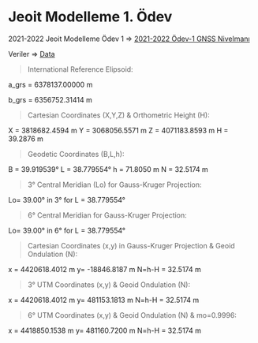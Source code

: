 # Jeoit Modelleme 1. Ödev

2021-2022 Jeoit Modelleme Ödev 1 => [2021-2022 Ödev-1  GNSS Nivelmanı](https://drive.google.com/file/d/1kkJNQwu6rSIDDoVx0aiEQFFW4xg6jHCt/view)

Veriler => [Data](https://drive.google.com/file/d/1BWs1Hxs6FGi_nMIDMsZPlYnkma81Uhjq/view)

> International Reference Elipsoid:
 
 a_grs =  6378137.00000 m
 
 b_grs =  6356752.31414 m

 > Cartesian Coordinates (X,Y,Z) & Orthometric Height (H):
 
 X = 3818682.4594 m   Y = 3068056.5571 m   Z = 4071183.8593 m   H =  39.2876 m

 > Geodetic Coordinates (B,L,h):
 
 B =    39.919539°    L =    38.779554°    h =  71.8050 m       N =  32.5174 m

 > 3° Central Meridian (Lo) for Gauss-Kruger Projection:
 
 Lo=  39.00° in 3° for L =    38.779554°

 > 6° Central Meridian for Gauss-Kruger Projection:
 
 Lo=  39.00° in 6° for L =    38.779554°

 > Cartesian Coordinates (x,y) in Gauss-Kruger Projection & Geoid Ondulation (N):
 
 x = 4420618.4012 m   y=  -18846.8187 m   N=h-H =  32.5174 m

 > 3° UTM Coordinates (x,y) & Geoid Ondulation (N):
 
 x = 4420618.4012 m   y=  481153.1813 m   N=h-H =  32.5174 m

 > 6° UTM Coordinates (x,y) & Geoid Ondulation (N) & mo=0.9996:
 
 x = 4418850.1538 m   y=  481160.7200 m   N=h-H =  32.5174 m
 
 
 
